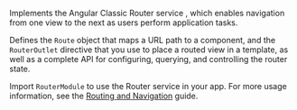 Implements the Angular Classic Router service , which enables navigation from one view to the next as users perform application tasks.

Defines the `Route` object that maps a URL path to a component, and the `RouterOutlet` directive
that you use to place a routed view in a template, as well as a complete API for configuring, querying, and controlling the router state.

Import `RouterModule` to use the Router service in your app. 
For more usage information, see the [Routing and Navigation](guide/router) guide.
